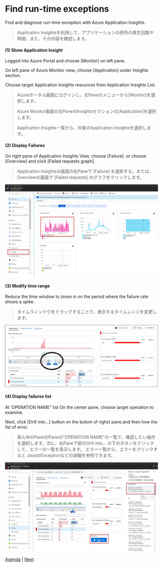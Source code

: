 # Find run-time exceptions

Find and diagnose run-time exception with Azure Application Insights.

> Application Insightsを利用して、アプリケーションの例外の発生回数や時間、また、その内容を確認します。

#### (1) Show Application Insight 

Logged into Azure Portal and choose [Monitor] on left pane.

On left pane of Azure Monitor view, choose [Application] under Insights section.

Choose target Application Insights resources from Application Insights List.

> Azureポータル画面にログインし、左Paneのメニューから[Monitor]を選択します。
>
> Azure Monitor画面の左PaneのInsightsセクションの[Application]を選択します。
>
> Application Insights一覧から、対象のApplication Insightsを選択します。


#### (2) Display Failures


On right pane of Application Insights View, choose [Failure]. or choose [Overview] and click [Failed requests graph].

> Application Insightsの画面の右Paneで [Failure] を選択する。または、Overviewの画面で [Failed requests] のグラフをクリックします。

![Failureの表示](../docs/images/failed-requests.png)

#### (3) Modify time range

Reduce the time window to zoom in on the period where the failure rate shows a spike.

> タイムウィンドウをドラッグすることで、表示するタイムレンジを変更します。

![Failureの表示](../docs/images/failed-requests-window.png)

#### (4) Display failures list 

At 'OPERATION NAME" list On the center pane, choose target operation to examine.

Next, click [Drill into...] button on the botom of righst pane,and then how the list of error.


> 真ん中のPaneのPaneの"OPERATION NAME"の一覧で、確認したい操作を選択します。次に、右Pane下部のDrill into... の下のボタンをクリックして、エラーの一覧を表示します。
> エラー一覧から、エラーをクリックすると JavaのExceptionなどの詳細を参照できます。

![Failureの表示](../docs/images/failed-requests-search.png)


[Agenda](./agenda.md) | [Next](./monitoringPerformance.md)
